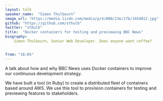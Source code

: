 ```yaml
---
layout: talk
speaker_name:  "Simon Thulbourn"
image_url: "https://media.licdn.com/media/p/4/000/13e/17b/165d012.jpg"
github: "https://github.com/sthulb"
twitter: "sthulb"
title:  "Docker containers for testing and previewing BBC News"
biography:
    Simon Thulbourn, Senior Web Developer. Does anyone want coffee?

  
from: "16:05"
---
```


A talk about how and why BBC News uses Docker containers to improve our continuous development strategy. 

We have built a tool (in Ruby) to create a distributed fleet of containers based around AWS. We use this tool to provision containers for testing and previewing features to stakeholders.
